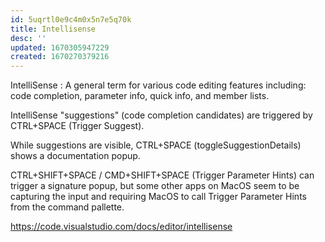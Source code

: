 ```yaml
---
id: 5uqrtl0e9c4m0x5n7e5q70k
title: Intellisense
desc: ''
updated: 1670305947229
created: 1670270379216
---
```



IntelliSense
: A general term for various code editing features including: code completion, parameter info, quick info, and member lists. 

IntelliSense "suggestions" (code completion candidates) are triggered by CTRL+SPACE (Trigger Suggest).

While suggestions are visible, CTRL+SPACE (toggleSuggestionDetails) shows a documentation popup.

CTRL+SHIFT+SPACE / CMD+SHIFT+SPACE (Trigger Parameter Hints) can trigger a signature popup, but some other apps on MacOS seem to be capturing the input and requiring MacOS to call Trigger Parameter Hints from the command pallette.

https://code.visualstudio.com/docs/editor/intellisense
